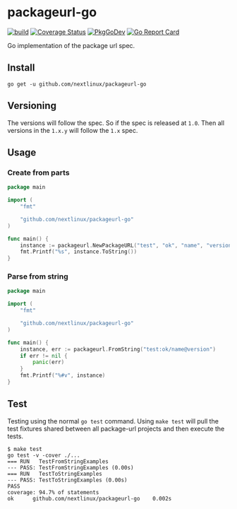 # packageurl-go

[![build](https://github.com/nextlinux/packageurl-go/workflows/test/badge.svg)](https://github.com/nextlinux/packageurl-go/actions?query=workflow%3Atest) [![Coverage Status](https://coveralls.io/repos/github/NeXTLinux/packageurl-go/badge.svg?branch=master)](https://coveralls.io/github/NeXTLinux/packageurl-go?branch=master) [![PkgGoDev](https://pkg.go.dev/badge/github.com/nextlinux/packageurl-go)](https://pkg.go.dev/github.com/nextlinux/packageurl-go) [![Go Report Card](https://goreportcard.com/badge/github.com/nextlinux/packageurl-go)](https://goreportcard.com/report/github.com/nextlinux/packageurl-go)

Go implementation of the package url spec.


## Install
```
go get -u github.com/nextlinux/packageurl-go
```

## Versioning

The versions will follow the spec. So if the spec is released at ``1.0``. Then all versions in the ``1.x.y`` will follow the ``1.x`` spec.


## Usage

### Create from parts
```go
package main

import (
	"fmt"

	"github.com/nextlinux/packageurl-go"
)

func main() {
	instance := packageurl.NewPackageURL("test", "ok", "name", "version", nil, "")
	fmt.Printf("%s", instance.ToString())
}
```

### Parse from string
```go
package main

import (
	"fmt"

	"github.com/nextlinux/packageurl-go"
)

func main() {
	instance, err := packageurl.FromString("test:ok/name@version")
	if err != nil {
		panic(err)
	}
	fmt.Printf("%#v", instance)
}

```


## Test
Testing using the normal ``go test`` command. Using ``make test`` will pull the test fixtures shared between all package-url projects and then execute the tests.

```
$ make test
go test -v -cover ./...
=== RUN   TestFromStringExamples
--- PASS: TestFromStringExamples (0.00s)
=== RUN   TestToStringExamples
--- PASS: TestToStringExamples (0.00s)
PASS
coverage: 94.7% of statements
ok      github.com/nextlinux/packageurl-go    0.002s
```
